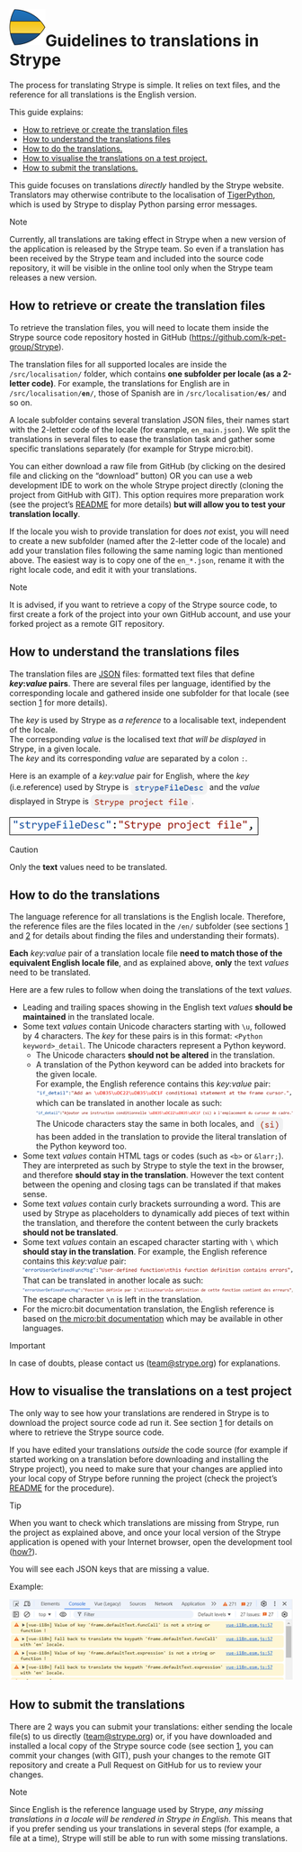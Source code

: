 <img src="../../public/favicon.png" width="64" align="left">

# Guidelines to translations in Strype

The process for translating Strype is simple. It relies on text files, and the reference for all translations is the English version.

This guide explains:

-   [How to retrieve or create the translation files](#how-to-retrieve-or-create-the-translation-filess)
-   [How to understand the translations files](#how-to-understand-the-translations-files)
-   [How to do the translations.](#how-to-do-the-translations)
-   [How to visualise the translations on a test project.](#how-to-visualise-the-translations-on-a-test-project)
-   [How to submit the translations.](#how-to-submit-the-translations)

This guide focuses on translations *directly* handled by the Strype website. Translators may otherwise contribute to the localisation of <a href="https://github.com/Tobias-Kohn/TigerPython-Parser" target="_blank">TigerPython</a>, which is used by Strype to display Python parsing error messages.

>[!NOTE]
>Currently, all translations are taking effect in Strype when a new version of the application is released by the Strype team. So even if a translation has been received by the Strype team and included into the source code repository, it will be visible in the online tool only when the Strype team releases a new version.

## How to retrieve or create the translation files

To retrieve the translation files, you will need to locate them inside the Strype source code repository hosted in GitHub (<a href="https://github.com/k-pet-group/Strype" target="_blank">https://github.com/k-pet-group/Strype</a>).

The translation files for all supported locales are inside the `/src/localisation/` folder, which contains **one subfolder per locale (as a 2-letter code)**. For example, the translations for English are in <code>/src/localisation/**en**/</code>, those of Spanish are in <code>/src/localisation/**es**/</code> and so on.

A locale subfolder contains several translation JSON files, their names start with the 2-letter code of the locale (for example, `en_main.json`). We split the translations in several files to ease the translation task and gather some specific translations separately (for example for Strype micro:bit).

You can either download a raw file from GitHub (by clicking on the desired file and clicking on the “download” button) OR you can use a web development IDE to work on the whole Strype project directly (cloning the project from GitHub with GIT). This option requires more preparation work (see the project’s <a href="../../README.md" target="_blank">README</a> for more details) **but will allow you to test your translation locally**.

If the locale you wish to provide translation for does *not* exist, you will need to create a new subfolder (named after the 2-letter code of the locale) and add your translation files following the same naming logic than mentioned above. The easiest way is to copy one of the `en_*.json`, rename it with the right locale code, and edit it with your translations.

>[!NOTE]
>It is advised, if you want to retrieve a copy of the Strype source code, to first create a fork of the project into your own GitHub account, and use your forked project as a remote GIT repository.

## How to understand the translations files

The translation files are <a href="https://en.wikipedia.org/wiki/JSON" target="_blank">JSON</a> files: formatted text files that define **_key_:_value_ pairs**. There are several files per language, identified by the corresponding locale and gathered inside one subfolder for that locale (see section [1](#how-to-retrieve-or-create-the-translation-files) for more details).

The *key* is used by Strype as *a reference* to a localisable text, independent of the locale.  
The corresponding *value* is the localised text *that will be displayed* in Strype, in a given locale.  
The *key* and its corresponding *value* are separated by a colon `:`.

Here is an example of a *key:value* pair for English, where the *key* (i.e.reference) used by Strype is <img src="./img/bluecode-strypeFileDesc.png" alt="strypeFileDesc" align="center" width="136"> and the *value* displayed in Strype is <img src="./img/redcode-Strype project file.png" alt="text"  align="center" width="179">.

<img src="./img/translations_KVP_example.png">

>[!CAUTION]
>Only the **text** values need to be translated.</span>

## How to do the translations

The language reference for all translations is the English locale. Therefore, the reference files are the files located in the `/en/` subfolder (see sections [1](#how-to-retrieve-or-create-the-translation-files) and [2](#how-to-understand-the-translations-files) for details about finding the files and understanding their formats).

**Each** *key:value* pair of a translation locale file **need to match those of the equivalent English locale file**, and as explained above, **only** the text *values* need to be translated.

Here are a few rules to follow when doing the translations of the text *values*.

- Leading and trailing spaces showing in the English text *values* **should be maintained** in the translated locale.
- Some text *values* contain Unicode characters starting with `\u`, followed by 4 characters. The *key* for these pairs is in this format: `<Python keyword>_detail`. The Unicode characters represent a Python keyword.
  - The Unicode characters **should not be altered** in the translation.
  - A translation of the Python keyword can be added into brackets for the given locale.<br>For example, the English reference contains this *key:value* pair:<br><img src="./img/translations_unicodechars_example.png"><br>which can be translated in another locale as such:<br><img src="./img/translations_unicodechars_example2.png"><br>The Unicode characters stay the same in both locales, and <img src="./img/redcode-(si).png" alt="(si)" align="center" width="48"> has been added in the translation to provide the literal translation of the Python keyword too.
- Some text *values* contain HTML tags or codes (such as `<b>` or `&larr;`). They are interpreted as such by Strype to style the text in the browser, and therefore **should stay in the translation**. However the text content between the opening and closing tags can be translated if that makes sense.
- Some text *values* contain curly brackets surrounding a word. This are used by Strype as placeholders to dynamically add pieces of text within the translation, and therefore the content between the curly brackets **should not be translated**.
- Some text *values* contain an escaped character starting with `\` which **should stay in the translation**. 
For example, the English reference contains this *key:value* pair:<br><img src="./img/translations_escapechars_example.png"><br>That can be translated in another locale as such:<br><img src="./img/translations_escapechars_example2.png"><br>The escape character `\n` is left in the translation.
- For the micro:bit documentation translation, the English reference is based on <a href="https://microbit-micropython.readthedocs.io" target="_blank">the micro:bit documentation</a> which may be available in other languages.

>[!IMPORTANT]
>In case of doubts, please contact us ([team@strype.org](mailto:team@strype.org)) for explanations.

## How to visualise the translations on a test project

The only way to see how your translations are rendered in Strype is to download the project source code ad run it. See section [1](#how-to-retrieve-or-create-the-translation-files) for details on where to retrieve the Strype source code.   
  
If you have edited your translations *outside* the code source (for example if started working on a translation before downloading and installing the Strype project), you need to make sure that your changes are applied into your local copy of Strype before running the project (check the project’s <a href="../../README.md" target="_target">README</a> for the procedure).

>[!TIP]
>When you want to check which translations are missing from Strype, run the project as explained above, and once your local version of the Strype application is opened with your Internet browser, open the development tool (<a href="https://jeffrey1183.gitbooks.io/intro-to-programming/content/front-end-development/what-is-javascript/4developer-tools-on-different-browsers.html" target="_blank">how?</a>).

You will see each JSON keys that are missing a value.

Example:

<img src="./img/translations_missingKVP_devtools.png">

## How to submit the translations

There are 2 ways you can submit your translations: either sending the locale file(s) to us directly ([team@strype.org](mailto:team@strype.org)) or, if you have downloaded and installed a local copy of the Strype source code (see section [1](#how-to-retrieve-or-create-the-translation-files), you can commit your changes (with GIT), push your changes to the remote GIT repository and create a Pull Request on GitHub for us to review your changes.

>[!NOTE]
>Since English is the reference language used by Strype, *any missing translations in a locale will be rendered in Strype in English*. This means that if you prefer sending us your translations in several steps (for example, a file at a time), Strype will still be able to run with some missing translations.
